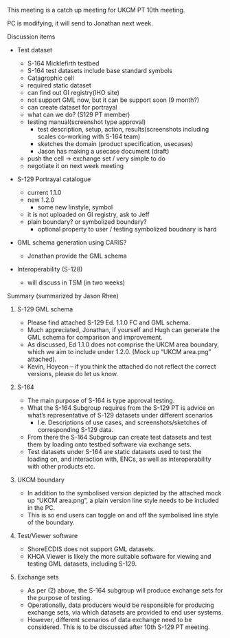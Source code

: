 This meeting is a catch up meeting for UKCM PT 10th meeting.

PC is modifying, it will send to Jonathan next week.

Discussion items
- Test dataset
	- S-164 Micklefirth testbed
	- S-164 test datasets include base standard symbols
	- Catagrophic cell
	- required static dataset
	- can find out GI registry(IHO site)
	- not support GML now, but it can be support soon (9 month?)
	- can create dataset for portrayal
	- what can we do? (S129 PT member)
	- testing manual(screenshot type approval)
		- test description, setup, action, results(screenshots including scales co-working with S-164 team)
		- sketches the domain (product specification, usecases)
		- Jason has making a usecase document (draft)
	- push the cell -> exchange set / very simple to do
	- negotiate it on next week meeting

- S-129 Portrayal catalogue
	- current 1.1.0
	- new 1.2.0
		- some new linstyle, symbol
	- it is not uploaded on GI registry, ask to Jeff
	- plain boundary? or symbolized boundary?
		- optional property to user / testing symbolized boudnary is hard

- GML schema generation using CARIS?
	- Jonathan provide the GML schema 
- Interoperability (S-128)
	- will discuss in TSM (in two weeks)



Summary (summarized by Jason Rhee)

1. S-129 GML schema
	- Please find attached S-129 Ed. 1.1.0 FC and GML schema.
	- Much appreciated, Jonathan, if yourself and Hugh can generate the GML schema for comparison and improvement.
	- As discussed, Ed 1.1.0 does not comprise the UKCM area boundary, which we aim to include under 1.2.0. (Mock up “UKCM area.png” attached).
	- Kevin, Hoyeon – if you think the attached do not reflect the correct versions, please do let us know.

2. S-164
	- The main purpose of S-164 is type approval testing.
	- What the S-164 Subgroup requires from the S-129 PT is advice on what’s representative of S-129 datasets under different scenarios
		- I.e. Descriptions of use cases, and screenshots/sketches of corresponding S-129 data.
	- From there the S-164 Subgroup can create test datasets and test them by loading onto testbed software via exchange sets.
	- Test datasets under S-164 are static datasets used to test the loading on, and interaction with, ENCs, as well as interoperability with other products etc.

3. UKCM boundary
	 - In addition to the symbolised version depicted by the attached mock up “UKCM area.png”, a plain version line style needs to be included in the PC.
	 - This is so end users can toggle on and off the symbolised line style of the boundary.

4. Test/Viewer software
	- ShoreECDIS does not support GML datasets.
	- KHOA Viewer is likely the more suitable software for viewing and testing GML datasets, including S-129.

5. Exchange sets
	- As per (2) above, the S-164 subgroup will produce exchange sets for the purpose of testing.
	- Operationally, data producers would be responsible for producing exchange sets, via which datasets are provided to end user systems.
	- However, different scenarios of data exchange need to be considered. This is to be discussed after 10th S-129 PT meeting.

 